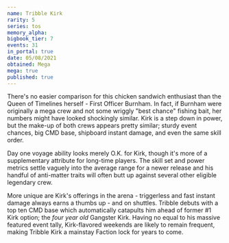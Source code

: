 ```yaml
---
name: Tribble Kirk
rarity: 5
series: tos
memory_alpha:
bigbook_tier: 7
events: 31
in_portal: true
date: 05/08/2021
obtained: Mega
mega: true
published: true
---
```


There's no easier comparison for this chicken sandwich enthusiast than the Queen of Timelines herself - First Officer Burnham. In fact, if Burnham were originally a mega crew and not some wriggly "best chance" fishing bait, her numbers might have looked shockingly similar. Kirk is a step down in power, but the make-up of both crews appears pretty similar; sturdy event chances, big CMD base, shipboard instant damage, and even the same skill order. 

Day one voyage ability looks merely O.K. for Kirk, though it's more of a supplementary attribute for long-time players. The skill set and power metrics settle vaguely into the average range for a newer release and his handful of anti-matter traits will often butt up against several other eligible legendary crew. 

More unique are Kirk's offerings in the arena - triggerless and fast instant damage always earns a thumbs up - and on shuttles. Tribble debuts with a top ten CMD base which automatically catapults him ahead of former #1 Kirk option; the *four year old* Gangster Kirk. Having no equal to his massive featured event tally, Kirk-flavored weekends are likely to remain frequent, making Tribble Kirk a mainstay Faction lock for years to come.
